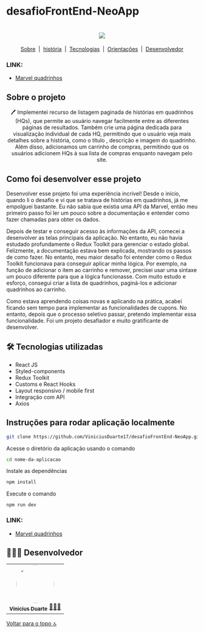 # desafioFrontEnd-NeoApp

<h1 id= "top" align="center"><img src="https://user-images.githubusercontent.com/92999708/227808010-79c96825-d1e5-41a7-aa80-1a0a38c3410c.PNG" /></h1>

<p align="center">
  <a href="#sobre">Sobre</a> &#xa0;|&#xa0;  
  <a href="#história">história</a> &#xa0;|&#xa0; 
  <a href="#tecnologias">Tecnologias</a> &#xa0;|&#xa0;
  <a href="#orientar">Orientações</a> &#xa0;|&#xa0; 
  <a href="#desenvolvedor">Desenvolvedor</a> 
</p>

 ### LINK:
 
 * [Marvel quadrinhos](https://desafio-front-end-neo-app.vercel.app/)

<h2 id="sobre">
  Sobre o projeto
</h2>

<p align="center">
  🖊️ Implementei recurso de listagem paginada de histórias em quadrinhos (HQs), que permite ao usuário navegar facilmente entre as diferentes páginas de        resultados. Também crie uma página dedicada para visualização individual de cada HQ, permitindo que o usuário veja mais detalhes sobre a história, como o      título , descrição e imagem do quadrinho. Além disso, adicionamos um carrinho de compras, permitindo que os usuários adicionem HQs à sua lista de compras enquanto navegam pelo site.
</p>

<h2 id="história">
  Como foi desenvolver esse projeto
</h2>

<p>
Desenvolver esse projeto foi uma experiência incrível! Desde o início, quando li o desafio e vi que se tratava de histórias em quadrinhos, já me empolguei     bastante. Eu não sabia que existia uma API da Marvel, então meu primeiro passo foi ler um pouco sobre a documentação e entender como fazer chamadas para obter os dados.

Depois de testar e conseguir acesso às informações da API, comecei a desenvolver as telas principais da aplicação. No entanto, eu não havia estudado profundamente o Redux Toolkit para gerenciar o estado global. Felizmente, a documentação estava bem explicada, mostrando os passos de como fazer. No entanto, meu maior desafio foi entender como o Redux Toolkit funcionava para conseguir aplicar minha lógica. Por exemplo, na função de adicionar o item ao carrinho e remover, precisei usar uma sintaxe um pouco diferente para que a lógica funcionasse. Com muito estudo e esforço, consegui criar a lista de quadrinhos, paginá-los e adicionar quadrinhos ao carrinho.

Como estava aprendendo coisas novas e aplicando na prática, acabei ficando sem tempo para implementar as funcionalidades de cupons. No entanto, depois que o processo seletivo passar, pretendo implementar essa funcionalidade. Foi um projeto desafiador e muito gratificante de desenvolver.
</p>

<h2 id="tecnologias"> 🛠 Tecnologias utilizadas </h2>

* React JS
* Styled-components
* Redux Toolkit 
* Customs e React Hooks
* Layout responsivo / mobile first
* Integração com API
* Axios

<h2 id="orientar">
 Instruções para rodar aplicação localmente
</h2>

```bash
git clone https://github.com/ViniciusDuarte17/desafioFrontEnd-NeoApp.git
```

Acesse o diretório da aplicação usando o comando

```bash
cd nome-da-aplicacao
```

Instale as dependências

```bash
npm install
```

Execute o comando

```
npm run dev 
```
 ### LINK:
 
 * [Marvel quadrinhos](https://desafio-front-end-neo-app.vercel.app/)
 
 <h2 id="desenvolvedor">👷🏻‍♂ Desenvolvedor</h2>
<table> 
<tr>
  <td align="center"><a href="https://github.com/ViniciusDuarte17"><img style="border-radius: 50%" src="https://user-images.githubusercontent.com/92999708/210431021-9923435c-eefe-4757-b8e2-e441910a4e88.png" width="100px" alt=""/>
 <br />
 <sub><b>Vinicius Duarte</b></sub></a> <a href="https://github.com/ViniciusDuarte17">👩🏻‍💻</a></td>
 </tr>
</table>

<a href="#top">Voltar para o topo 🔝</a>
